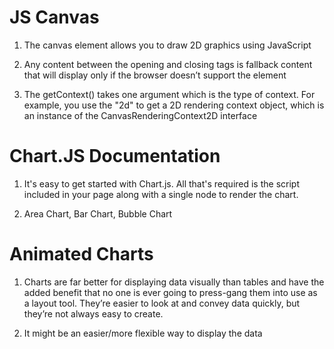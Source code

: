 # JS Canvas

1. The canvas element allows you to draw 2D graphics using JavaScript

2. Any content between the opening and closing tags is fallback content that will display only if the browser doesn’t support the <canvas> element
  
3. The getContext() takes one argument which is the type of context. For example, you use the "2d" to get a 2D rendering context object, which is an instance of the CanvasRenderingContext2D interface
  
# Chart.JS Documentation
  
1. It's easy to get started with Chart.js. All that's required is the script included in your page along with a single <canvas> node to render the chart.

2. Area Chart, Bar Chart, Bubble Chart
  
  
# Animated Charts
  
1. Charts are far better for displaying data visually than tables and have the added benefit that no one is ever going to press-gang them into use as a layout tool. They’re easier to look at and convey data quickly, but they’re not always easy to create.

2. It might be an easier/more flexible way to display the data
